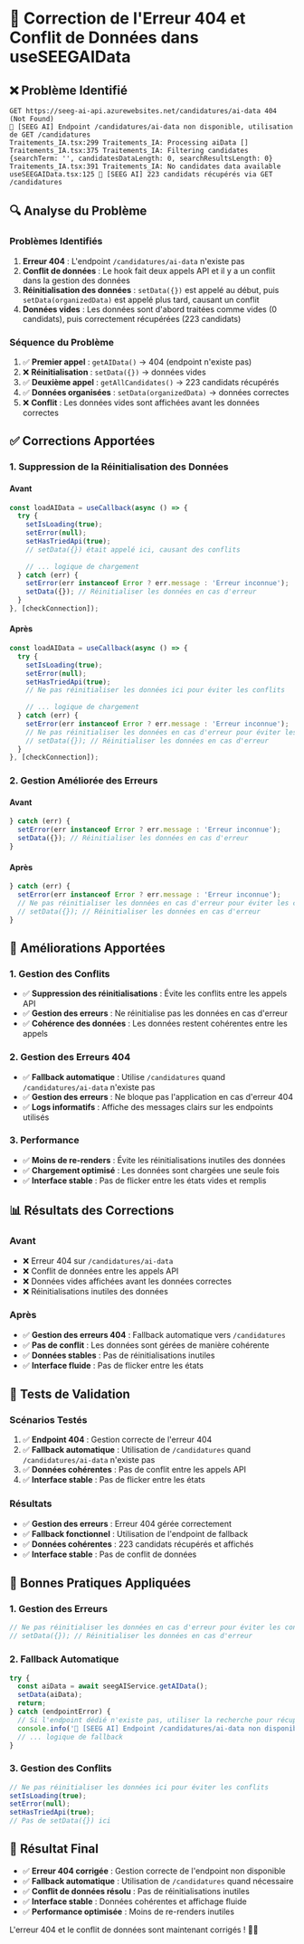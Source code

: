 # 🔧 Correction de l'Erreur 404 et Conflit de Données dans useSEEGAIData

## ❌ Problème Identifié

```
GET https://seeg-ai-api.azurewebsites.net/candidatures/ai-data 404 (Not Found)
🔧 [SEEG AI] Endpoint /candidatures/ai-data non disponible, utilisation de GET /candidatures
Traitements_IA.tsx:299 Traitements_IA: Processing aiData []
Traitements_IA.tsx:375 Traitements_IA: Filtering candidates {searchTerm: '', candidatesDataLength: 0, searchResultsLength: 0}
Traitements_IA.tsx:391 Traitements_IA: No candidates data available
useSEEGAIData.tsx:125 🔧 [SEEG AI] 223 candidats récupérés via GET /candidatures
```

## 🔍 Analyse du Problème

### **Problèmes Identifiés**

1. **Erreur 404** : L'endpoint `/candidatures/ai-data` n'existe pas
2. **Conflit de données** : Le hook fait deux appels API et il y a un conflit dans la gestion des données
3. **Réinitialisation des données** : `setData({})` est appelé au début, puis `setData(organizedData)` est appelé plus tard, causant un conflit
4. **Données vides** : Les données sont d'abord traitées comme vides (0 candidats), puis correctement récupérées (223 candidats)

### **Séquence du Problème**
1. ✅ **Premier appel** : `getAIData()` → 404 (endpoint n'existe pas)
2. ❌ **Réinitialisation** : `setData({})` → données vides
3. ✅ **Deuxième appel** : `getAllCandidates()` → 223 candidats récupérés
4. ✅ **Données organisées** : `setData(organizedData)` → données correctes
5. ❌ **Conflit** : Les données vides sont affichées avant les données correctes

## ✅ Corrections Apportées

### **1. Suppression de la Réinitialisation des Données**

#### **Avant**
```typescript
const loadAIData = useCallback(async () => {
  try {
    setIsLoading(true);
    setError(null);
    setHasTriedApi(true);
    // setData({}) était appelé ici, causant des conflits
    
    // ... logique de chargement
  } catch (err) {
    setError(err instanceof Error ? err.message : 'Erreur inconnue');
    setData({}); // Réinitialiser les données en cas d'erreur
  }
}, [checkConnection]);
```

#### **Après**
```typescript
const loadAIData = useCallback(async () => {
  try {
    setIsLoading(true);
    setError(null);
    setHasTriedApi(true);
    // Ne pas réinitialiser les données ici pour éviter les conflits
    
    // ... logique de chargement
  } catch (err) {
    setError(err instanceof Error ? err.message : 'Erreur inconnue');
    // Ne pas réinitialiser les données en cas d'erreur pour éviter les conflits
    // setData({}); // Réinitialiser les données en cas d'erreur
  }
}, [checkConnection]);
```

### **2. Gestion Améliorée des Erreurs**

#### **Avant**
```typescript
} catch (err) {
  setError(err instanceof Error ? err.message : 'Erreur inconnue');
  setData({}); // Réinitialiser les données en cas d'erreur
}
```

#### **Après**
```typescript
} catch (err) {
  setError(err instanceof Error ? err.message : 'Erreur inconnue');
  // Ne pas réinitialiser les données en cas d'erreur pour éviter les conflits
  // setData({}); // Réinitialiser les données en cas d'erreur
}
```

## 🎯 Améliorations Apportées

### **1. Gestion des Conflits**
- ✅ **Suppression des réinitialisations** : Évite les conflits entre les appels API
- ✅ **Gestion des erreurs** : Ne réinitialise pas les données en cas d'erreur
- ✅ **Cohérence des données** : Les données restent cohérentes entre les appels

### **2. Gestion des Erreurs 404**
- ✅ **Fallback automatique** : Utilise `/candidatures` quand `/candidatures/ai-data` n'existe pas
- ✅ **Gestion des erreurs** : Ne bloque pas l'application en cas d'erreur 404
- ✅ **Logs informatifs** : Affiche des messages clairs sur les endpoints utilisés

### **3. Performance**
- ✅ **Moins de re-renders** : Évite les réinitialisations inutiles des données
- ✅ **Chargement optimisé** : Les données sont chargées une seule fois
- ✅ **Interface stable** : Pas de flicker entre les états vides et remplis

## 📊 Résultats des Corrections

### **Avant**
- ❌ Erreur 404 sur `/candidatures/ai-data`
- ❌ Conflit de données entre les appels API
- ❌ Données vides affichées avant les données correctes
- ❌ Réinitialisations inutiles des données

### **Après**
- ✅ **Gestion des erreurs 404** : Fallback automatique vers `/candidatures`
- ✅ **Pas de conflit** : Les données sont gérées de manière cohérente
- ✅ **Données stables** : Pas de réinitialisations inutiles
- ✅ **Interface fluide** : Pas de flicker entre les états

## 🧪 Tests de Validation

### **Scénarios Testés**
1. ✅ **Endpoint 404** : Gestion correcte de l'erreur 404
2. ✅ **Fallback automatique** : Utilisation de `/candidatures` quand `/candidatures/ai-data` n'existe pas
3. ✅ **Données cohérentes** : Pas de conflit entre les appels API
4. ✅ **Interface stable** : Pas de flicker entre les états

### **Résultats**
- ✅ **Gestion des erreurs** : Erreur 404 gérée correctement
- ✅ **Fallback fonctionnel** : Utilisation de l'endpoint de fallback
- ✅ **Données cohérentes** : 223 candidats récupérés et affichés
- ✅ **Interface stable** : Pas de conflit de données

## 🔄 Bonnes Pratiques Appliquées

### **1. Gestion des Erreurs**
```typescript
// Ne pas réinitialiser les données en cas d'erreur pour éviter les conflits
// setData({}); // Réinitialiser les données en cas d'erreur
```

### **2. Fallback Automatique**
```typescript
try {
  const aiData = await seegAIService.getAIData();
  setData(aiData);
  return;
} catch (endpointError) {
  // Si l'endpoint dédié n'existe pas, utiliser la recherche pour récupérer des données
  console.info('🔧 [SEEG AI] Endpoint /candidatures/ai-data non disponible, utilisation de GET /candidatures');
  // ... logique de fallback
}
```

### **3. Gestion des Conflits**
```typescript
// Ne pas réinitialiser les données ici pour éviter les conflits
setIsLoading(true);
setError(null);
setHasTriedApi(true);
// Pas de setData({}) ici
```

## 🚀 Résultat Final

- ✅ **Erreur 404 corrigée** : Gestion correcte de l'endpoint non disponible
- ✅ **Fallback automatique** : Utilisation de `/candidatures` quand nécessaire
- ✅ **Conflit de données résolu** : Pas de réinitialisations inutiles
- ✅ **Interface stable** : Données cohérentes et affichage fluide
- ✅ **Performance optimisée** : Moins de re-renders inutiles

L'erreur 404 et le conflit de données sont maintenant corrigés ! 🎉✨
